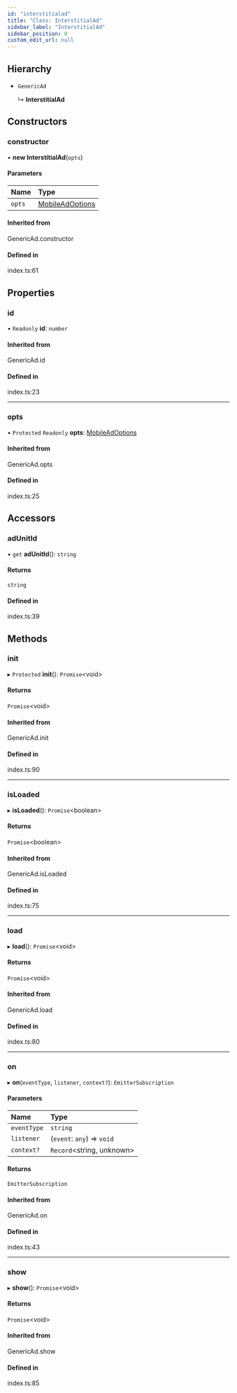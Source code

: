 ```yaml
---
id: "interstitialad"
title: "Class: InterstitialAd"
sidebar_label: "InterstitialAd"
sidebar_position: 0
custom_edit_url: null
---
```


## Hierarchy

- `GenericAd`

  ↳ **InterstitialAd**

## Constructors

### constructor

• **new InterstitialAd**(`opts`)

#### Parameters

| Name | Type |
| :------ | :------ |
| `opts` | [MobileAdOptions](../index.md#mobileadoptions) |

#### Inherited from

GenericAd.constructor

#### Defined in

index.ts:61

## Properties

### id

• `Readonly` **id**: `number`

#### Inherited from

GenericAd.id

#### Defined in

index.ts:23

___

### opts

• `Protected` `Readonly` **opts**: [MobileAdOptions](../index.md#mobileadoptions)

#### Inherited from

GenericAd.opts

#### Defined in

index.ts:25

## Accessors

### adUnitId

• `get` **adUnitId**(): `string`

#### Returns

`string`

#### Defined in

index.ts:39

## Methods

### init

▸ `Protected` **init**(): `Promise`<void\>

#### Returns

`Promise`<void\>

#### Inherited from

GenericAd.init

#### Defined in

index.ts:90

___

### isLoaded

▸ **isLoaded**(): `Promise`<boolean\>

#### Returns

`Promise`<boolean\>

#### Inherited from

GenericAd.isLoaded

#### Defined in

index.ts:75

___

### load

▸ **load**(): `Promise`<void\>

#### Returns

`Promise`<void\>

#### Inherited from

GenericAd.load

#### Defined in

index.ts:80

___

### on

▸ **on**(`eventType`, `listener`, `context?`): `EmitterSubscription`

#### Parameters

| Name | Type |
| :------ | :------ |
| `eventType` | `string` |
| `listener` | (`event`: `any`) => `void` |
| `context?` | `Record`<string, unknown\> |

#### Returns

`EmitterSubscription`

#### Inherited from

GenericAd.on

#### Defined in

index.ts:43

___

### show

▸ **show**(): `Promise`<void\>

#### Returns

`Promise`<void\>

#### Inherited from

GenericAd.show

#### Defined in

index.ts:85
